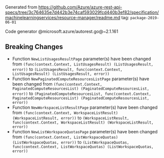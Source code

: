 Generated from https://github.com/Azure/azure-rest-api-specs/tree/3c764635e7d442b3e74caf593029fcd440b3ef82/specification/machinelearningservices/resource-manager/readme.md tag: `package-2019-06-01`

Code generator @microsoft.azure/autorest.go@~2.1.161

## Breaking Changes

- Function `NewListUsagesResultPage` parameter(s) have been changed from `(func(context.Context, ListUsagesResult) (ListUsagesResult, error))` to `(ListUsagesResult, func(context.Context, ListUsagesResult) (ListUsagesResult, error))`
- Function `NewPaginatedComputeResourcesListPage` parameter(s) have been changed from `(func(context.Context, PaginatedComputeResourcesList) (PaginatedComputeResourcesList, error))` to `(PaginatedComputeResourcesList, func(context.Context, PaginatedComputeResourcesList) (PaginatedComputeResourcesList, error))`
- Function `NewWorkspaceListResultPage` parameter(s) have been changed from `(func(context.Context, WorkspaceListResult) (WorkspaceListResult, error))` to `(WorkspaceListResult, func(context.Context, WorkspaceListResult) (WorkspaceListResult, error))`
- Function `NewListWorkspaceQuotasPage` parameter(s) have been changed from `(func(context.Context, ListWorkspaceQuotas) (ListWorkspaceQuotas, error))` to `(ListWorkspaceQuotas, func(context.Context, ListWorkspaceQuotas) (ListWorkspaceQuotas, error))`
